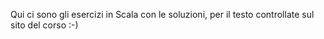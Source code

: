 Qui ci sono gli esercizi in Scala con le soluzioni, per il testo 
controllate sul sito del corso :-)
